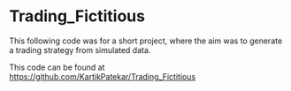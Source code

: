 # Trading_Fictitious

This following code was for a short project, where the aim was to generate a trading strategy from simulated data.

This code can be found at https://github.com/KartikPatekar/Trading_Fictitious
